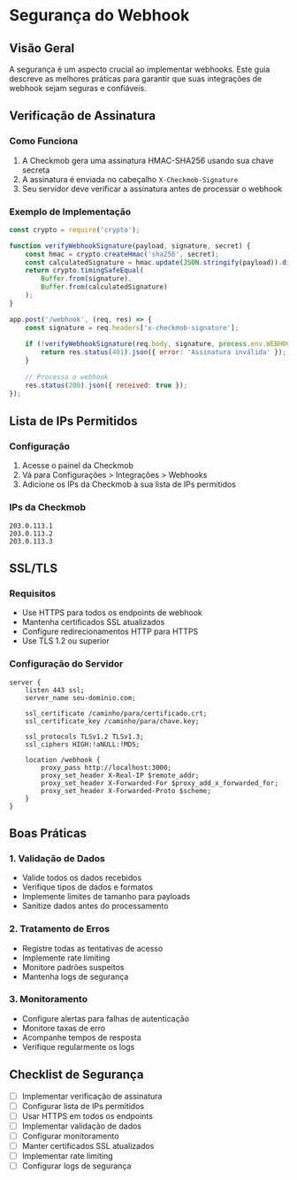 # Segurança do Webhook

## Visão Geral

A segurança é um aspecto crucial ao implementar webhooks. Este guia descreve as melhores práticas para garantir que suas integrações de webhook sejam seguras e confiáveis.

## Verificação de Assinatura

### Como Funciona

1. A Checkmob gera uma assinatura HMAC-SHA256 usando sua chave secreta
2. A assinatura é enviada no cabeçalho `X-Checkmob-Signature`
3. Seu servidor deve verificar a assinatura antes de processar o webhook

### Exemplo de Implementação

```javascript
const crypto = require('crypto');

function verifyWebhookSignature(payload, signature, secret) {
    const hmac = crypto.createHmac('sha256', secret);
    const calculatedSignature = hmac.update(JSON.stringify(payload)).digest('hex');
    return crypto.timingSafeEqual(
        Buffer.from(signature),
        Buffer.from(calculatedSignature)
    );
}

app.post('/webhook', (req, res) => {
    const signature = req.headers['x-checkmob-signature'];
    
    if (!verifyWebhookSignature(req.body, signature, process.env.WEBHOOK_SECRET)) {
        return res.status(401).json({ error: 'Assinatura inválida' });
    }
    
    // Processa o webhook
    res.status(200).json({ received: true });
});
```

## Lista de IPs Permitidos

### Configuração

1. Acesse o painel da Checkmob
2. Vá para Configurações > Integrações > Webhooks
3. Adicione os IPs da Checkmob à sua lista de IPs permitidos

### IPs da Checkmob

```
203.0.113.1
203.0.113.2
203.0.113.3
```

## SSL/TLS

### Requisitos

- Use HTTPS para todos os endpoints de webhook
- Mantenha certificados SSL atualizados
- Configure redirecionamentos HTTP para HTTPS
- Use TLS 1.2 ou superior

### Configuração do Servidor

```nginx
server {
    listen 443 ssl;
    server_name seu-dominio.com;

    ssl_certificate /caminho/para/certificado.crt;
    ssl_certificate_key /caminho/para/chave.key;
    
    ssl_protocols TLSv1.2 TLSv1.3;
    ssl_ciphers HIGH:!aNULL:!MD5;
    
    location /webhook {
        proxy_pass http://localhost:3000;
        proxy_set_header X-Real-IP $remote_addr;
        proxy_set_header X-Forwarded-For $proxy_add_x_forwarded_for;
        proxy_set_header X-Forwarded-Proto $scheme;
    }
}
```

## Boas Práticas

### 1. Validação de Dados

- Valide todos os dados recebidos
- Verifique tipos de dados e formatos
- Implemente limites de tamanho para payloads
- Sanitize dados antes do processamento

### 2. Tratamento de Erros

- Registre todas as tentativas de acesso
- Implemente rate limiting
- Monitore padrões suspeitos
- Mantenha logs de segurança

### 3. Monitoramento

- Configure alertas para falhas de autenticação
- Monitore taxas de erro
- Acompanhe tempos de resposta
- Verifique regularmente os logs

## Checklist de Segurança

- [ ] Implementar verificação de assinatura
- [ ] Configurar lista de IPs permitidos
- [ ] Usar HTTPS em todos os endpoints
- [ ] Implementar validação de dados
- [ ] Configurar monitoramento
- [ ] Manter certificados SSL atualizados
- [ ] Implementar rate limiting
- [ ] Configurar logs de segurança 